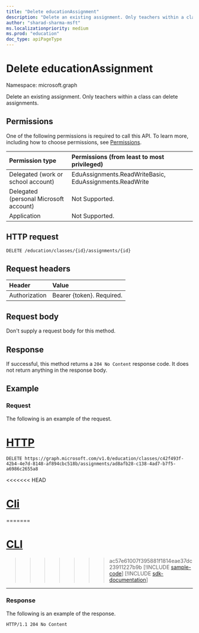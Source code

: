 ```yaml
---
title: "Delete educationAssignment"
description: "Delete an existing assignment. Only teachers within a class can delete assignments."
author: "sharad-sharma-msft"
ms.localizationpriority: medium
ms.prod: "education"
doc_type: apiPageType
---
```


# Delete educationAssignment

Namespace: microsoft.graph

Delete an existing assignment. Only teachers within a class can delete assignments.

## Permissions

One of the following permissions is required to call this API. To learn more, including how to choose permissions, see [Permissions](/graph/permissions-reference).

| Permission type                        | Permissions (from least to most privileged)             |
| :------------------------------------- | :------------------------------------------------------ |
| Delegated (work or school account)     | EduAssignments.ReadWriteBasic, EduAssignments.ReadWrite |
| Delegated (personal Microsoft account) | Not Supported.                                          |
| Application                            | Not Supported.                                          |

## HTTP request

<!-- { "blockType": "ignored" } -->

```http
DELETE /education/classes/{id}/assignments/{id}
```

## Request headers

| Header        | Value                     |
| :------------ | :------------------------ |
| Authorization | Bearer {token}. Required. |

## Request body

Don't supply a request body for this method.

## Response

If successful, this method returns a `204 No Content` response code. It does not return anything in the response body.

## Example

### Request

The following is an example of the request.


# [HTTP](#tab/http)
<!-- {
  "blockType": "request",
  "sampleKeys": ["c42f493f-42b4-4e7d-8148-af894cbc518b", "ad8afb28-c138-4ad7-b7f5-a6986c2655a8"],
  "name": "delete_educationassignment_1"
}-->

```http
DELETE https://graph.microsoft.com/v1.0/education/classes/c42f493f-42b4-4e7d-8148-af894cbc518b/assignments/ad8afb28-c138-4ad7-b7f5-a6986c2655a8
```

<<<<<<< HEAD
# [Cli](#tab/cli)
=======
# [CLI](#tab/cli)
>>>>>>> ac57e61007f395881f1814eae37dc23911227b9b
[!INCLUDE [sample-code](../includes/snippets/cli/delete-educationassignment-1-cli-snippets.md)]
[!INCLUDE [sdk-documentation](../includes/snippets/snippets-sdk-documentation-link.md)]

---

### Response
The following is an example of the response. 


<!-- {
  "blockType": "response",
  "truncated": true
} -->

```http
HTTP/1.1 204 No Content
```

<!-- uuid: 8fcb5dbc-d5aa-4681-8e31-b001d5168d79
2015-10-25 14:57:30 UTC -->
<!--
{
  "type": "#page.annotation",
  "description": "Delete educationAssignment",
  "keywords": "",
  "section": "documentation",
  "tocPath": "",
  "suppressions": [
  ]
}
-->


